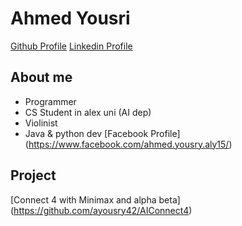 # Ahmed Yousri
[ Github Profile](https://github.com/ayousry42)
 [Linkedin Profile](https://www.linkedin.com/in/ahmed-yousry-807582196/)
## **About me**
- Programmer
- CS Student in alex uni (AI dep)
- Violinist
- Java & python dev
[Facebook Profile] (https://www.facebook.com/ahmed.yousry.aly15/)
## Project 
[Connect 4 with Minimax and alpha beta] (https://github.com/ayousry42/AIConnect4)